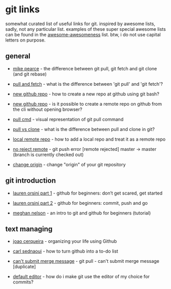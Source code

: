 # git links

somewhat curated list of useful links for git. inspired by awesome lists, sadly, not any particular list. examples of these super special awesome lists can be found in the [awesome-awesomeness](https://github.com/bayandin/awesome-awesomeness) list. btw, i do not use capital letters on purpose.

## general

* [mike pearce](https://blog.mikepearce.net/2010/05/18/the-difference-between-git-pull-git-fetch-and-git-clone-and-git-rebase/) - the difference between git pull, git fetch and git clone (and git rebase)

* [pull and fetch](https://stackoverflow.com/questions/292357/what-is-the-difference-between-git-pull-and-git-fetch) - what is the difference between 'git pull' and 'git fetch'?

* [new github repo](https://stackoverflow.com/questions/11693288/how-to-create-a-new-repo-at-github-using-git-bash) - how to create a new repo at github using git bash?

* [new github repo](https://stackoverflow.com/questions/2423777/is-it-possible-to-create-a-remote-repo-on-github-from-the-cli-without-opening-br) - is it possible to create a remote repo on github from the cli without opening browser?

* [pull cmd](https://www.atlassian.com/git/tutorials/syncing/git-pull) - visual representation of git pull command

* [pull vs clone](https://stackoverflow.com/questions/3620633/what-is-the-difference-between-pull-and-clone-in-git#3623171) - what is the difference between pull and clone in git?

* [local remote repo](https://stackoverflow.com/questions/10603671/how-to-add-a-local-repo-and-treat-it-as-a-remote-repo) - how to add a local repo and treat it as a remote repo

* [no reject remote](https://stackoverflow.com/questions/2816369/git-push-error-remote-rejected-master-master-branch-is-currently-checked/) - git push error [remote rejected] master -> master (branch is currently checked out)

* [change origin](http://blog.aplikacja.info/blog/2010/08/10/switch-origin-of-your-git-repository/) - change "origin" of your git repository

## git introduction

* [lauren orsini part 1](https://readwrite.com/2013/09/30/understanding-github-a-journey-for-beginners-part-1/) - github for beginners: don’t get scared, get started

* [lauren orsini part 2](https://readwrite.com/2013/10/02/github-for-beginners-part-2/) - github for beginners: commit, push and go

* [meghan nelson](https://product.hubspot.com/blog/git-and-github-tutorial-for-beginners) - an intro to git and github for beginners (tutorial)

## text managing

* [joao cerqueira](https://dev.to/und0ck3d/organizing-your-life-using-github-6an) - organizing your life using Github

* [carl sednaoui](https://lifehacker.com/why-a-github-gist-is-my-favorite-to-do-list-1493063613) - how to turn github into a to-do list

* [can't submit merge message](https://stackoverflow.com/questions/14095867/git-pull-cant-submit-merge-message) - git pull - can't submit merge message [duplicate]

* [default editor](https://stackoverflow.com/questions/2596805/how-do-i-make-git-use-the-editor-of-my-choice-for-commits) - how do i make git use the editor of my choice for commits?